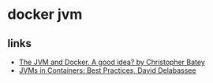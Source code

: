 # docker jvm

## links
* [The JVM and Docker. A good idea? by Christopher Batey](https://www.youtube.com/watch?v=6ePUiQuaUos)
* [JVMs in Containers: Best Practices, David Delabassee](https://www.youtube.com/watch?v=efSGsmK7XWE)
